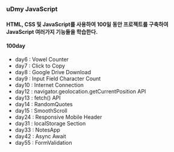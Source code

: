 ### uDmy JavaScript

#### HTML, CSS 및 JavaScript를 사용하여 100일 동안 프로젝트를 구축하여 JavaScript 여러가지 기능들을 학습한다.

#### 100day

- day6 : Vowel Counter
- day7 : Click to Copy
- day8 : Google Drive Download
- day9 : Input Field Character Count
- day10 : Internet Connection
- day12 : navigator.geolocation.getCurrentPosition API
- day13 : fetch() API
- day14 : RandomQuotes
- day15 : SmoothScroll
- day24 : Responsive Mobile Header
- day31 : localStorage Section
- day33 : NotesApp
- day42 : Async Await
- day55 : FormValidation
